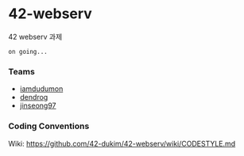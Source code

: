 # 42-webserv
42 webserv 과제

```on going...```

### Teams
- [iamdudumon](https://github.com/iamdudumon)
- [dendrog](https://github.com/dendrog)
- [jinseong97](https://github.com/jinseong97)


### Coding Conventions

Wiki: https://github.com/42-dukim/42-webserv/wiki/CODESTYLE.md
